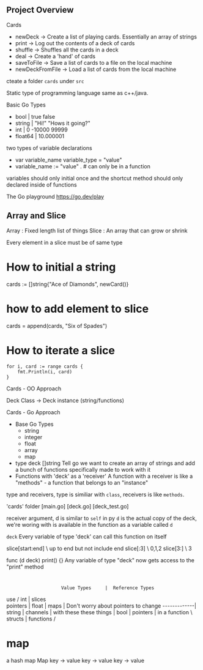 ## Project Overview

Cards
  - newDeck         -> Create a list of playing cards. Essentially an array of strings
  - print           -> Log out the contents of a deck of cards
  - shuffle         -> Shuffles all the cards in a deck
  - deal            -> Create a 'hand' of cards
  - saveToFile      -> Save a list of cards to a file on the local machine
  - newDeckFromFile -> Load a list of cards from the local machine

cteate a folder `cards` under `src`

Static type of programming language same as c++/java.

Basic Go  Types

  - bool           |   true false 
  - string         |   "Hi!"  "Hows it going?"
  - int            |   0    -10000    99999
  - float64        |   10.000001    

two types of variable declarations
- var variable_name variable_type = "value"
- variable_name := "value" .   # can only be in a function

variables should only initial once and the shortcut method should only declared inside of functions

The Go playground https://go.dev/play

## Array and Slice
Array : Fixed length list of things
Slice : An array that can grow or shrink

Every element in a slice must be of same type

# How to initial a string
cards := []string{"Ace of Diamonds", newCard()}

# how to add element to slice
cards = append(cards, "Six of Spades")

# How to iterate a slice
```
for i, card := range cards {
    fmt.Println(i, card)
}
```


Cards - OO Approach

Deck Class -> Deck instance (string/functions)

Cards - Go Approach
  - Base Go Types
    * string
    * integer
    * float
    * array
    * map 
  - type deck []string
    Tell go we want to create an array of strings and add a bunch of functions specifically made to work with it
  - Functions with 'deck' as a 'receiver'
     A function with a receiver is like a "methods" - a function that belongs to an "instance"

type and receivers, type is similiar with `class`, receivers is like `methods`.


'cards' folder
[main.go] [deck.go] [deck_test.go]

receiver argument, d is similar to `self` in py
`d` is the actual copy of the deck, we're woring with is available in the function as a variable called `d`

`deck` Every variable of type 'deck' can call this function on itself


slice[start:end] \\ up to end but not include end
slice[:3] \\ 0,1,2
slice[3:] \\ 3

func (d deck) print() {}
Any variable of type "deck" now gets access to the "print" method



#   

                        Value Types     |  Reference Types
  use                     /    int      |  slices     \
  pointers                |    float    |  maps        | Don't worry about pointers
  to change  -------------|    string   |  channels    | with these
  these things            |    bool     |  pointers    |
  in a function            \   structs  |  functions  /

  # map 
  a hash map 
   Map 
   key -> value
   key -> value
   key -> value